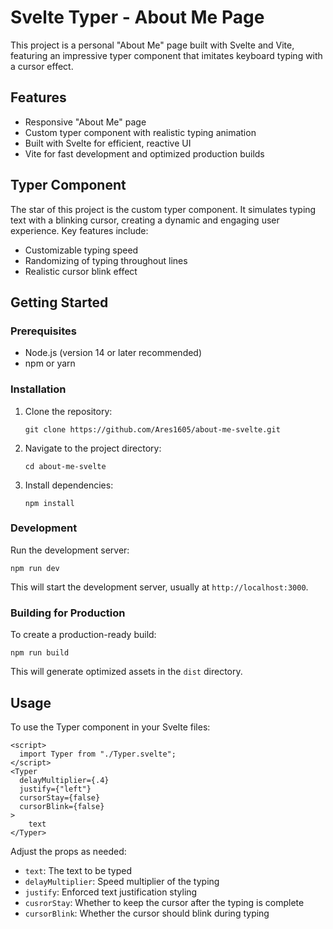 # Svelte Typer - About Me Page

This project is a personal "About Me" page built with Svelte and Vite, featuring an impressive typer component that imitates keyboard typing with a cursor effect.

## Features

- Responsive "About Me" page
- Custom typer component with realistic typing animation
- Built with Svelte for efficient, reactive UI
- Vite for fast development and optimized production builds

## Typer Component

The star of this project is the custom typer component. It simulates typing text with a blinking cursor, creating a dynamic and engaging user experience. Key features include:

- Customizable typing speed
- Randomizing of typing throughout lines
- Realistic cursor blink effect
  
## Getting Started

### Prerequisites

- Node.js (version 14 or later recommended)
- npm or yarn

### Installation

1. Clone the repository:
   ```
   git clone https://github.com/Ares1605/about-me-svelte.git
   ```

2. Navigate to the project directory:
   ```
   cd about-me-svelte
   ```

3. Install dependencies:
   ```
   npm install
   ```

### Development

Run the development server:

```
npm run dev
```

This will start the development server, usually at `http://localhost:3000`.

### Building for Production

To create a production-ready build:

```
npm run build
```

This will generate optimized assets in the `dist` directory.

## Usage

To use the Typer component in your Svelte files:

```svelte
<script>
  import Typer from "./Typer.svelte";
</script>
<Typer
  delayMultiplier={.4}
  justify={"left"}
  cursorStay={false}
  cursorBlink={false}
>
    text
</Typer>
```

Adjust the props as needed:
- `text`: The text to be typed
- `delayMultiplier`: Speed multiplier of the typing
- `justify`: Enforced text justification styling
- `cusrorStay`: Whether to keep the cursor after the typing is complete
- `cursorBlink`: Whether the cursor should blink during typing
